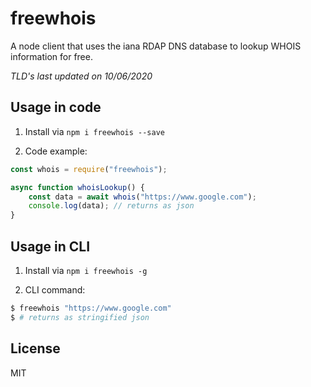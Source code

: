 # freewhois

A node client that uses the iana RDAP DNS database to lookup WHOIS information for free.

*TLD's last updated on 10/06/2020*

## Usage in code

1. Install via `npm i freewhois --save`

2. Code example:

```javascript
const whois = require("freewhois");

async function whoisLookup() {
    const data = await whois("https://www.google.com");
    console.log(data); // returns as json
}

```

## Usage in CLI

1. Install via `npm i freewhois -g`

2. CLI command:

```bash
$ freewhois "https://www.google.com"
$ # returns as stringified json
```

## License

MIT